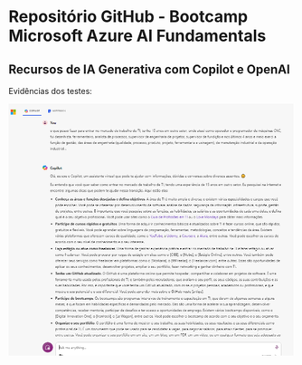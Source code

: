 # Repositório GitHub - Bootcamp Microsoft Azure AI Fundamentals

## Recursos de IA Generativa com Copilot e OpenAI


Evidências dos testes:

![alt text](img01-generativa-ia.PNG)


